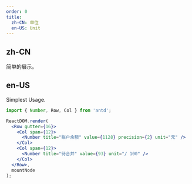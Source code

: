 ```yaml
---
order: 0
title:
  zh-CN: 单位
  en-US: Unit
---
```


## zh-CN

简单的展示。

## en-US

Simplest Usage.

```jsx
import { Number, Row, Col } from 'antd';

ReactDOM.render(
  <Row gutter={16}>
    <Col span={12}>
      <Number title="账户余额" value={1128} precision={2} unit="元" />
    </Col>
    <Col span={12}>
      <Number title="待合并" value={93} unit="/ 100" />
    </Col>
  </Row>,
  mountNode
);
```
